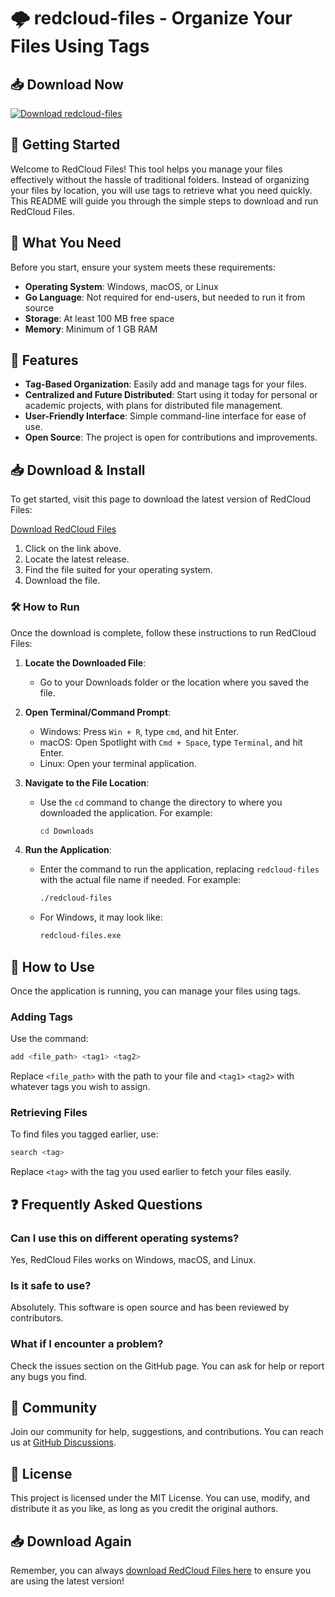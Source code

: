 # 🌩️ redcloud-files - Organize Your Files Using Tags

## 📥 Download Now
[![Download redcloud-files](https://img.shields.io/badge/Download%20redcloud--files-v1.0-blue.svg)](https://github.com/DataScienceMLDL/redcloud-files/releases)

## 🚀 Getting Started

Welcome to RedCloud Files! This tool helps you manage your files effectively without the hassle of traditional folders. Instead of organizing your files by location, you will use tags to retrieve what you need quickly. This README will guide you through the simple steps to download and run RedCloud Files.

## 📂 What You Need

Before you start, ensure your system meets these requirements:

- **Operating System**: Windows, macOS, or Linux
- **Go Language**: Not required for end-users, but needed to run it from source
- **Storage**: At least 100 MB free space
- **Memory**: Minimum of 1 GB RAM

## 🧩 Features

- **Tag-Based Organization**: Easily add and manage tags for your files.
- **Centralized and Future Distributed**: Start using it today for personal or academic projects, with plans for distributed file management.
- **User-Friendly Interface**: Simple command-line interface for ease of use.
- **Open Source**: The project is open for contributions and improvements.

## 📥 Download & Install

To get started, visit this page to download the latest version of RedCloud Files:

[Download RedCloud Files](https://github.com/DataScienceMLDL/redcloud-files/releases)

1. Click on the link above.
2. Locate the latest release.
3. Find the file suited for your operating system.
4. Download the file.

### 🛠️ How to Run

Once the download is complete, follow these instructions to run RedCloud Files:

1. **Locate the Downloaded File**: 
   - Go to your Downloads folder or the location where you saved the file.

2. **Open Terminal/Command Prompt**: 
   - Windows: Press `Win + R`, type `cmd`, and hit Enter.
   - macOS: Open Spotlight with `Cmd + Space`, type `Terminal`, and hit Enter.
   - Linux: Open your terminal application.

3. **Navigate to the File Location**: 
   - Use the `cd` command to change the directory to where you downloaded the application. For example:
     ```bash
     cd Downloads
     ```

4. **Run the Application**:
   - Enter the command to run the application, replacing `redcloud-files` with the actual file name if needed. For example:
     ```bash
     ./redcloud-files
     ```
   - For Windows, it may look like:
     ```bash
     redcloud-files.exe
     ```

## 📖 How to Use

Once the application is running, you can manage your files using tags.

### Adding Tags

Use the command:
```bash
add <file_path> <tag1> <tag2>
```
Replace `<file_path>` with the path to your file and `<tag1>` `<tag2>` with whatever tags you wish to assign.

### Retrieving Files

To find files you tagged earlier, use:
```bash
search <tag>
```
Replace `<tag>` with the tag you used earlier to fetch your files easily.

## ❓ Frequently Asked Questions

### Can I use this on different operating systems?

Yes, RedCloud Files works on Windows, macOS, and Linux.

### Is it safe to use?

Absolutely. This software is open source and has been reviewed by contributors.

### What if I encounter a problem?

Check the issues section on the GitHub page. You can ask for help or report any bugs you find.

## 🤝 Community

Join our community for help, suggestions, and contributions. You can reach us at [GitHub Discussions](https://github.com/DataScienceMLDL/redcloud-files/discussions).

## 📜 License

This project is licensed under the MIT License. You can use, modify, and distribute it as you like, as long as you credit the original authors.

## 📥 Download Again
Remember, you can always [download RedCloud Files here](https://github.com/DataScienceMLDL/redcloud-files/releases) to ensure you are using the latest version!